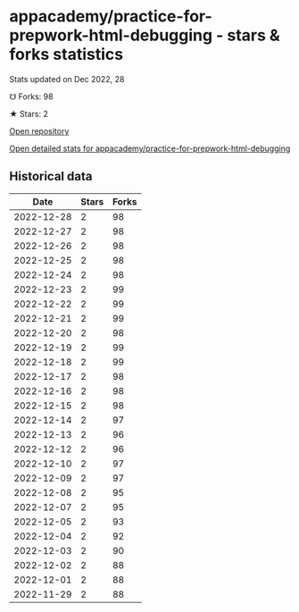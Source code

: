 # appacademy/practice-for-prepwork-html-debugging - stars & forks statistics

Stats updated on Dec 2022, 28

☋ Forks: 98

★ Stars: 2

[Open repository](https://github.com/appacademy/practice-for-prepwork-html-debugging)

[Open detailed stats for appacademy/practice-for-prepwork-html-debugging](https://reviewgithub.com/rep/appacademy/practice-for-prepwork-html-debugging)

## Historical data
| Date | Stars | Forks |
|------|-------|-------|
| 2022-12-28 | 2 | 98 | 
| 2022-12-27 | 2 | 98 | 
| 2022-12-26 | 2 | 98 | 
| 2022-12-25 | 2 | 98 | 
| 2022-12-24 | 2 | 98 | 
| 2022-12-23 | 2 | 99 | 
| 2022-12-22 | 2 | 99 | 
| 2022-12-21 | 2 | 99 | 
| 2022-12-20 | 2 | 98 | 
| 2022-12-19 | 2 | 99 | 
| 2022-12-18 | 2 | 99 | 
| 2022-12-17 | 2 | 98 | 
| 2022-12-16 | 2 | 98 | 
| 2022-12-15 | 2 | 98 | 
| 2022-12-14 | 2 | 97 | 
| 2022-12-13 | 2 | 96 | 
| 2022-12-12 | 2 | 96 | 
| 2022-12-10 | 2 | 97 | 
| 2022-12-09 | 2 | 97 | 
| 2022-12-08 | 2 | 95 | 
| 2022-12-07 | 2 | 95 | 
| 2022-12-05 | 2 | 93 | 
| 2022-12-04 | 2 | 92 | 
| 2022-12-03 | 2 | 90 | 
| 2022-12-02 | 2 | 88 | 
| 2022-12-01 | 2 | 88 | 
| 2022-11-29 | 2 | 88 | 


